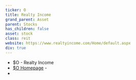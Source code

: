 ```yaml
---
ticker: O
title: Realty Income
grand_parent: Asset
parent: Stocks
has_children: false
asset: stock
class: reit
website: https://www.realtyincome.com/Home/default.aspx
div: true
---
```



- $O - Realty Income
- [$O Homepage](https://www.realtyincome.com/Home/default.aspx) - 
- 